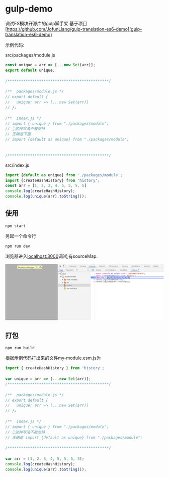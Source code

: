 # gulp-demo
调试ES模块开源库的gulp脚手架
基于项目 [https://github.com/JofunLiang/gulp-translation-es6-demo](gulp-translation-es6-demo)

示例代码:

src/packages/module.js
```js
const unique = arr => [...new Set(arr)];
export default unique;

/*********************************************/

/**  packages/module.js */
// export default {
//   unique: arr => [...new Set(arr)]
// };

/**  index.js */
// import { unique } from "./packages/module";
// 👆这种写法不被支持
// 正确是下面
// import {default as unique} from "./packages/module";


/*********************************************/
```

src/index.js
```js
import {default as unique} from './packages/module';
import {createHashHistory} from 'history';
const arr = [1, 2, 3, 4, 5, 5, 5, 5]
console.log(createHashHistory);
console.log(unique(arr).toString());
```

## 使用
```
npm start
```
另起一个命令行
```
npm run dev
```
浏览器进入[localhost:3000](http://localhost:3000)调试,有sourceMap.

![npm run dev](./dev.png)

## 打包
```
npm run build
```

根据示例代码打出来的文件my-module.esm.js为
```js
import { createHashHistory } from 'history';

var unique = arr => [...new Set(arr)];
/*********************************************/

/**  packages/module.js */
// export default {
//   unique: arr => [...new Set(arr)]
// };

/**  index.js */
// import { unique } from "./packages/module";
// 👆这种写法不被支持
// 正确是 import {default as unique} from "./packages/module";

/*********************************************/

var arr = [1, 2, 3, 4, 5, 5, 5, 5];
console.log(createHashHistory);
console.log(unique(arr).toString());

```
